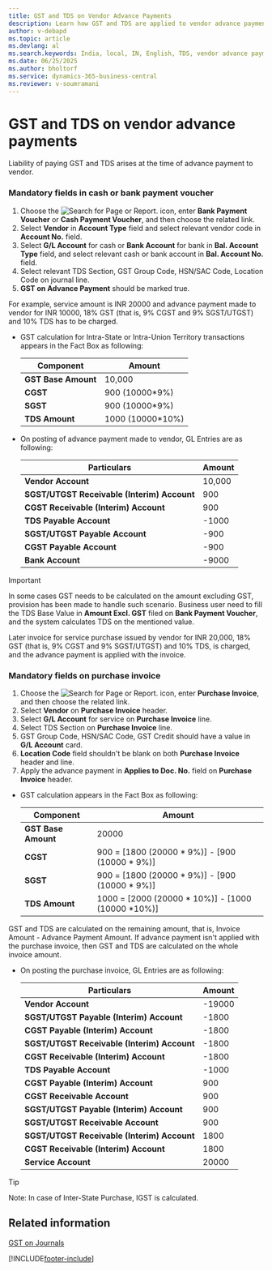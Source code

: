 ```yaml
---
title: GST and TDS on Vendor Advance Payments
description: Learn how GST and TDS are applied to vendor advance payments in Business Central.
author: v-debapd
ms.topic: article
ms.devlang: al
ms.search.keywords: India, local, IN, English, TDS, vendor advance payments
ms.date: 06/25/2025
ms.author: bholtorf
ms.service: dynamics-365-business-central
ms.reviewer: v-soumramani
---
```


# GST and TDS on vendor advance payments

Liability of paying GST and TDS arises at the time of advance payment to vendor.

### Mandatory fields in cash or bank payment voucher

1. Choose the ![Search for Page or Report.](image/search_small.png "Search for Page or Report icon") icon, enter **Bank Payment Voucher** or **Cash Payment Voucher**, and then choose the related link.
1. Select **Vendor** in **Account Type** field and select relevant vendor code in **Account No.** field.
1. Select **G/L Account** for cash or **Bank Account** for bank in **Bal. Account Type** field, and select relevant cash or bank account in **Bal. Account No.** field.
1. Select relevant TDS Section, GST Group Code, HSN/SAC Code, Location Code on journal line.
1. **GST on Advance Payment** should be marked true. 

For example, service amount is INR 20000 and advance payment made to vendor for INR 10000, 18% GST (that is, 9% CGST and 9% SGST/UTGST) and 10% TDS has to be charged.

- GST calculation for Intra-State or Intra-Union Territory transactions appears in the Fact Box as following:

    |Component|Amount|
    |----------------------------------|---------------------------------------|  
    |**GST Base Amount**|10,000|  
    |**CGST**|900 (10000*9%)|  
    |**SGST**|900 (10000*9%)|
    |**TDS Amount**|1000 (10000*10%)|

- On posting of advance payment made to vendor, GL Entries are as following:

    |Particulars|Amount|
    |----------------------------------|---------------------------------------|  
    |**Vendor Account**|10,000|  
    |**SGST/UTGST Receivable (Interim) Account**|900|  
    |**CGST Receivable (Interim) Account**|900|
    |**TDS Payable Account**|-1000|
    |**SGST/UTGST Payable Account**|-900|
    |**CGST Payable Account**|-900|
    |**Bank Account**|-9000|

> [!IMPORTANT]
> In some cases GST needs to be calculated on the amount excluding GST, provision has been made to handle such scenario. Business user need to fill the TDS Base Value in **Amount Excl. GST** filed on **Bank Payment Voucher**, and the system calculates TDS on the mentioned value.

Later invoice for service purchase issued by vendor for INR 20,000, 18% GST (that is, 9% CGST and 9% SGST/UTGST) and 10% TDS, is charged, and the advance payment is applied with the invoice.

### Mandatory fields on purchase invoice

1. Choose the ![Search for Page or Report.](image/search_small.png "Search for Page or Report icon") icon, enter **Purchase Invoice**, and then choose the related link.
1. Select **Vendor** on **Purchase Invoice** header.
1. Select **G/L Account** for service on **Purchase Invoice** line.
1. Select TDS Section on **Purchase Invoice** line.
1. GST Group Code, HSN/SAC Code, GST Credit should have a value in **G/L Account** card.
1. **Location Code** field shouldn't be blank on both **Purchase Invoice** header and line.
1. Apply the advance payment in **Applies to Doc. No.** field on **Purchase Invoice** header.
  
- GST calculation appears in the Fact Box as following:

  |Component|Amount|
  |----------------------------------|---------------------------------------|  
  |**GST Base Amount**|20000|  
  |**CGST**|900 = [1800 (20000 * 9%)] - [900 (10000 * 9%)]|  
  |**SGST**|900 = [1800 (20000 * 9%)] - [900 (10000 * 9%)]| 
  |**TDS Amount**|1000 = [2000 (20000 * 10%)] - [1000 (10000 *10%)]|

GST and TDS are calculated on the remaining amount, that is, Invoice Amount - Advance Payment Amount. If advance payment isn't applied with the purchase invoice, then GST and TDS are calculated on the whole invoice amount.

- On posting the purchase invoice, GL Entries are as following:

    |Particulars|Amount|
    |----------------------------------|---------------------------------------|  
    |**Vendor Account**|-19000|  
    |**SGST/UTGST Payable (Interim) Account**|-1800|
    |**CGST Payable (Interim) Account**|-1800|
    |**SGST/UTGST Receivable (Interim) Account**|-1800|
    |**CGST Receivable (Interim) Account**|-1800|
    |**TDS Payable Account**|-1000|
    |**CGST Payable (Interim) Account**|900|
    |**CGST Receivable Account**|900|
    |**SGST/UTGST Payable (Interim) Account**|900|
    |**SGST/UTGST Receivable  Account**|900|
    |**SGST/UTGST Receivable (Interim) Account**|1800|
    |**CGST Receivable (Interim) Account**|1800|
    |**Service Account**|20000|

>[!Tip]
>
> Note: In case of Inter-State Purchase, IGST is calculated.

## Related information

[GST on Journals](GST-GST-Calculation-on-Journals-where-Services-paid-directly-through-CashBank.md)

[!INCLUDE[footer-include](../../includes/footer-banner.md)]
